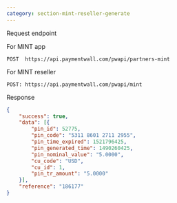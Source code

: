 ```yaml
---
category: section-mint-reseller-generate
---
```


Request endpoint

For MINT app
```
POST  https://api.paymentwall.com/pwapi/partners-mint
```
For MINT reseller
```
POST: https://api.paymentwall.com/pwapi/mint
```

Response

```json
{
	"success": true,
	"data": [{
		"pin_id": 52775,
		"pin_code": "5311 8601 2711 2955",
		"pin_time_expired": 1521796425,
		"pin_generated_time": 1490260425,
		"pin_nominal_value": "5.0000",
		"cu_code": "USD",
		"cu_id": 1,
		"pin_tr_amount": "5.0000"
	}],
	"reference": "186177"
}
```